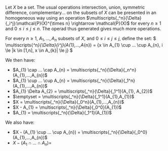 Let $X$ be a set. The usual operations intersection, union, symmetric difference, complementary... on the subsets of $X$ can be presented in an homogeneous way using an operation $\multiscripts{_^n}{\Delta}{_i^j}:\mathcal{P}(X)^{\times n} \rightarrow \mathcal{P}(X)$ for every $n \ge 1$ and $0 \le i \le j \le n$. The operad thus generated gives much more operations.

For every $n \ge 1$, $A_{1},...,A_{n}$ subsets of $X$, and $0 \le i \le j \le j$, define the set:
$
\multiscripts{_^n}{\Delta}{_i^j}(A_{1},...,A_{n}) = \{x \in A_{1} \cup ... \cup A_{n}, i \le |k \in [1,n], x \in A_{k}| \le j\}
$

We then have:

* $A_{1} \cap ... \cap A_{n} = \multiscripts{_^n}{\Delta}{_n^n}(A_{1},...,A_{n})$
* $A_{1} \cup ... \cup A_{n} = \multiscripts{_^n}{\Delta}{_1^n}(A_{1},...,A_{n})$
* $A_{1} \Delta A_{2} = \multiscripts{_^n}{\Delta}{_1^1}(A_{1}, A_{2})$ 
* $\emptyset = \multiscripts{_^n}{\Delta}{_1^1}(A_{1},A_{1})$
* $X = \multiscripts{_^n}{\Delta}{_0^n}(A_{1},...,A_{n})$
* $X - A_{1} = \multiscripts{_^n}{\Delta}{_0^0}(A_{1})$
* $A_{1} = \multiscripts{_^n}{\Delta}{_1^1}(A_{1})$

We also have:

* $X - (A_{1} \cup ... \cup A_{n}) = \multiscripts{_^n}{\Delta}{_0^0}(A_{1},...,A_{n})$
* $X - (A_{1} \cap ... \cap A_{n}) =$